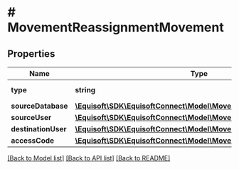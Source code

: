 # # MovementReassignmentMovement

## Properties

Name | Type | Description | Notes
------------ | ------------- | ------------- | -------------
**type** | **string** |  | [default to 'REASSIGNMENT']
**sourceDatabase** | [**\Equisoft\SDK\EquisoftConnect\Model\MovementDatabase**](MovementDatabase.md) |  |
**sourceUser** | [**\Equisoft\SDK\EquisoftConnect\Model\MovementUser**](MovementUser.md) |  |
**destinationUser** | [**\Equisoft\SDK\EquisoftConnect\Model\MovementUser**](MovementUser.md) |  |
**accessCode** | [**\Equisoft\SDK\EquisoftConnect\Model\MovementGatewayAccessCode**](MovementGatewayAccessCode.md) |  |

[[Back to Model list]](../../README.md#models) [[Back to API list]](../../README.md#endpoints) [[Back to README]](../../README.md)
